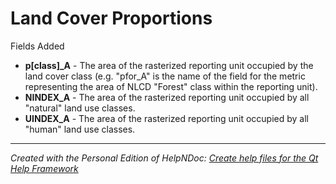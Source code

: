 # Land Cover Proportions

Fields Added

* **p\[class\]\_A** - The area of the rasterized reporting unit occupied by the land cover class (e.g. "pfor\_A" is the name of the field for the metric representing the area of NLCD "Forest" class within the reporting unit).
* **NINDEX\_A** - The area of the rasterized reporting unit occupied by all "natural" land use classes.
* **UINDEX\_A** - The area of the rasterized reporting unit occupied by all "human" land use classes.

***
_Created with the Personal Edition of HelpNDoc: [Create help files for the Qt Help Framework](<https://www.helpndoc.com/feature-tour/create-help-files-for-the-qt-help-framework>)_

